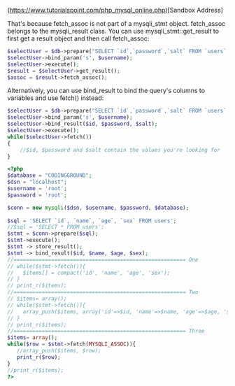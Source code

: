 (https://www.tutorialspoint.com/php_mysql_online.php)[Sandbox Address]

That's because fetch_assoc is not part of a mysqli_stmt object. fetch_assoc belongs to the mysqli_result class. You can use mysqli_stmt::get_result to first get a result object and then call fetch_assoc:

```php
$selectUser = $db->prepare("SELECT `id`,`password`,`salt` FROM `users` WHERE `username`=?");
$selectUser->bind_param('s', $username);
$selectUser->execute();
$result = $selectUser->get_result();
$assoc = $result->fetch_assoc();
```

Alternatively, you can use bind_result to bind the query's columns to variables and use fetch() instead:

```php
$selectUser = $db->prepare("SELECT `id`,`password`,`salt` FROM `users` WHERE `username`=?");
$selectUser->bind_param('s', $username);
$selectUser->bind_result($id, $password, $salt);
$selectUser->execute();
while($selectUser->fetch())
{
    //$id, $password and $salt contain the values you're looking for
}
```

```php
<?php
$database = "CODINGGROUND";
$dsn = "localhost";
$username = 'root';
$password = 'root';

$conn = new mysqli($dsn, $username, $password, $database);
 
$sql = 'SELECT `id`, `name`, `age`, `sex` FROM users';
//$sql = 'SELECT * FROM users';
$stmt = $conn->prepare($sql);
$stmt->execute();
$stmt -> store_result();
$stmt -> bind_result($id, $name, $age, $sex);
//======================================================= One
// while($stmt->fetch()){
//   $items[] = compact('id', 'name', 'age', 'sex');
// }
// print_r($items);
//======================================================= Two
// $items= array();
// while($stmt->fetch()){
//   array_push($items, array('id'=>$id, 'name'=>$name, 'age'=>$age, 'sex'=>$sex));
// }
// print_r($items);
//======================================================= Three
$items= array();
while($row = $stmt->fetch(MYSQLI_ASSOC)){
   //array_push($items, $row);
   print_r($row);
}
//print_r($items);
?>
```
